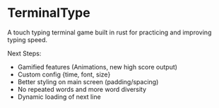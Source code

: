 # TerminalType
A touch typing terminal game built in rust for practicing and improving typing speed.

Next Steps:
- Gamified features (Animations, new high score output)
- Custom config {time, font, size}
- Better styling on main screen (padding/spacing)
- No repeated words and more word diversity
- Dynamic loading of next line
